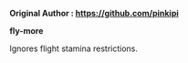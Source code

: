 **Original Author : https://github.com/pinkipi**

**fly-more**

Ignores flight stamina restrictions.
